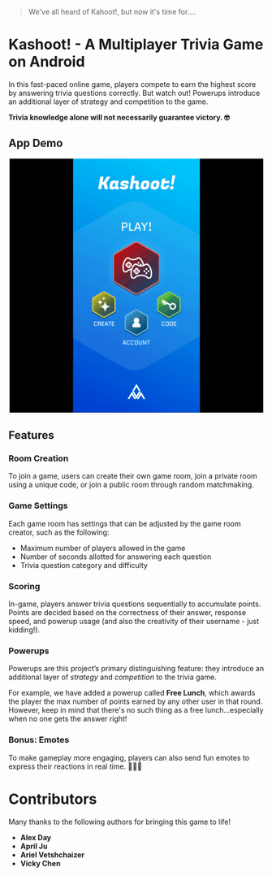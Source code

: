 > We've all heard of Kahoot!, but now it's time for....
 
# Kashoot! - A Multiplayer Trivia Game on Android

In this fast-paced online game, players compete to earn the highest score by answering trivia questions correctly. But watch out! Powerups introduce an additional layer of strategy and competition to the game. 

**Trivia knowledge alone will not necessarily guarantee victory. 🤓**

## App Demo
<p align="center">
  <img src="https://github.com/chen-vv/kashoot-trivia-game/blob/4b3579f9c7d92efb131ce93a2ad8cc65f572ae3e/demo.gif" alt="Demo of app screens. The in-game screen has an example question: What is the largest planet in our solar system? With options: Earth, Mars, Jupiter, Venus" height="500">
</p>

## Features

### Room Creation

To join a game, users can create their own game room, join a private room using a unique code, or join a public room through random matchmaking.

### Game Settings

Each game room has settings that can be adjusted by the game room creator, such as the following: 
- Maximum number of players allowed in the game
- Number of seconds allotted for answering each question
- Trivia question category and difficulty

### Scoring

In-game, players answer trivia questions sequentially to accumulate points. Points are decided based on the correctness of their answer, response speed, and powerup usage (and also the creativity of their username - just kidding!).

### Powerups

Powerups are this project’s primary distinguishing feature: they introduce an additional layer of *strategy* and *competition* to the trivia game. 

For example, we have added a powerup called **Free Lunch**, which awards the player the max number of points earned by any other user in that round. However, keep in mind that there's no such thing as a free lunch...especially when no one gets the answer right!

### Bonus: Emotes

To make gameplay more engaging, players can also send fun emotes to express their reactions in real time. 😤😆🔥

# Contributors

Many thanks to the following authors for bringing this game to life!

- **Alex Day**
- **April Ju**
- **Ariel Vetshchaizer**
- **Vicky Chen**


